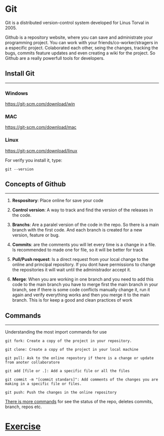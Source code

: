 # Git
Git is a distributed version-control system developed for Linus Torval in 2005.

Github is a repository website, where you can save and administrate your programming project. You can work with your friends/co-worker/stragers in a especific project. Colaborated each other, seing the changes, tracking the bugs, commits feature updates and even creating a wiki for the project.
So Github are a really powerfull tools for developers.

## Install Git
---
### Windows 
 https://git-scm.com/download/win 

### MAC
https://git-scm.com/download/mac

### Linux
https://git-scm.com/download/linux

For verify you install it, type:
    
    git --version

## Concepts of Github
---
1. **Respository**: Place online for save your code

2. **Control version**: A way to track and find the version of the releases in the code.

3. **Branchs**: Are a paralel version of the code in the repo. So there is a main branch with the first code. And each branch is created for a new version, feature or bug.

4. **Commits**: are the comments you will let every time is a change in a file. Is recommended to made one for file, so it will be better for track

5. **Pull/Push request**: Is a direct request from your local change to the online and principal repository. If you dont have permissions to change the repositories it will wait until the administrador accept it.

6. **Merge**: When you are working in one branch and you need to add this code to the main branch you have to merge first the main branch in your branch, see if there is some code conflicts manually change it, run it again and verify everything works and then you merge it to the main branch. This is for keep a good and clean practices of work


## Commands 
--- 
Understanding the most import commands for use

    git fork: Create a copy of the project in your repository.

    git clone: Create a copy of the project in your local machine

    git pull: Ask to the online repostory if there is a change or update from anoter collaboratore

    git add [file or .]: Add a specific file or all the files

    git commit -m "[commit standars]": Add comments of the changes you are making in a specific file or files.
    
    git push: Push the changes in the online repository

[There is more commands](https://github.github.com/training-kit/downloads/github-git-cheat-sheet.pdf)
for see the status of the repo, deletes commits, branch, repos etc.
    
# [Exercise ](exercises/GithubEx.md)


